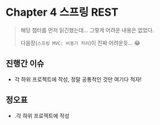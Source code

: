 # Chapter 4 스프링 REST

> 해당 챕터를 먼저 읽긴했는데...  그렇게 어려운 내용은 없었다.
>
> 다음장(`스프링 MVC: 비동기 처리`)이 진짜 어려운듯... 😂





## 진행간 이슈

* 각 하위 프로젝트에 작성, 정말 공통적인 것만 여기다 적자!



## 정오표

* .각 하위 프로젝트에 작성
